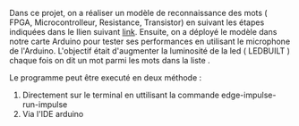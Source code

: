 Dans ce projet, on a réaliser un modèle de reconnaissance des mots ( FPGA, Microcontrolleur, Resistance, Transistor) en suivant les étapes indiquées dans le llien suivant [link](https://docs.edgeimpulse.com/docs/tutorials/responding-to-your-voice).
Ensuite, on a déployé le modèle dans notre carte Arduino pour tester ses performances en utilisant le microphone de l'Arduino.
L'objectif était d'augmenter la luminosité de la led ( LEDBUILT ) chaque fois on dit un mot parmi les mots dans la liste .

Le programme peut être executé en deux méthode : 

<ol>
  <li>  Directement sur le terminal en uttilisant la commande edge-impulse-run-impulse</li>
  <li>Via l'IDE arduino</li>

</ol>
